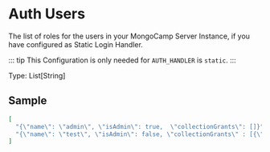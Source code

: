 # Auth Users
The list of roles for the users in your MongoCamp Server Instance, if you have configured as Static Login Handler.

::: tip
This Configuration is only needed for `AUTH_HANDLER` is `static`.
:::

Type: List[String]

## Sample
```json
[
  "{\"name\": \"admin\", \"isAdmin\": true,  \"collectionGrants\": []}",
  "{\"name\": \"test\", \"isAdmin\": false, \"collectionGrants\" : [{\"collection\": \"test\", \"read\": true, \"write\": false, \"administrate\": false}, {\"collection\": \"test\", \"read\": false, \"write\": true, \"administrate\": true}]}"
]
```